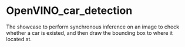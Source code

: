 # OpenVINO_car_detection
The showcase to perform synchronous inference on an image to check whether a car is existed, and then draw the bounding box to where it located at.

